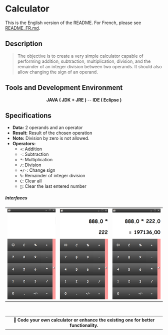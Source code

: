 # Calculator

This is the English version of the README. For French, please see [README_FR.md](./README_FR.md).

## Description 

> The objective is to create a very simple calculator capable of performing addition, subtraction, multiplication, division, and the remainder of an integer division between two operands. It should also allow changing the sign of an operand.


## Tools and Development Environment

<div align="center">
       <b> JAVA ( JDK + JRE ) </b>
    -- <b> IDE ( Eclipse ) </b>
</div>

## Specifications 
- **Data:** 2 operands and an operator
- **Result:** Result of the chosen operation
- **Note:** Division by zero is not allowed.
- **Operators:**
  - `+`: Addition
  - `-`: Subtraction
  - `*`: Multiplication
  - `/`: Division
  - `+/-`: Change sign
  - `%`: Remainder of integer division
  - `C`: Clear all
  - `🙂`: Clear the last entered number
##### Interfaces 
<table align="center">
  <tr>
    <td> <img src="Captures/capt_1.PNG" />  </td> <td> <img src="Captures/capt_2.PNG" /> </td> <td>  <img src="Captures/capt_3.PNG" /> </td>
  </tr>
 </table>

</br>
<table align="center">
  <tr>
    <th>
    📝 Code your own calculator or enhance the existing one for better functionality.
    </th>
  </tr>
